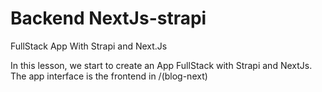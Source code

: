 # Backend NextJs-strapi
FullStack App With Strapi and Next.Js 

In this lesson, we start to create an App FullStack with Strapi and NextJs. 
The app interface is the frontend in /(blog-next) 
